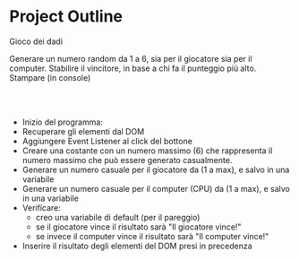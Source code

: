 # Project Outline

Gioco dei dadi

Generare un numero random da 1 a 6, sia per il giocatore sia per il computer.
Stabilire il vincitore, in base a chi fa il punteggio più alto.
Stampare (in console)

<br>
<br>

- Inizio del programma:
- Recuperare gli elementi dal DOM
- Aggiungere Event Listener al click del bottone
- Creare una costante con un numero massimo (6) che rappresenta il numero massimo che può essere generato casualmente.
- Generare un numero casuale per il giocatore da (1 a max), e salvo in una variabile
- Generare un numero casuale per il computer (CPU) da (1 a max), e salvo in una variabile
- Verificare:
  - creo una variabile di default (per il pareggio)
  - se il giocatore vince il risultato sarà "Il giocatore vince!"
  - se invece il computer vince il risultato sarà "Il computer vince!"
- Inserire il risultato degli elementi del DOM presi in precedenza
